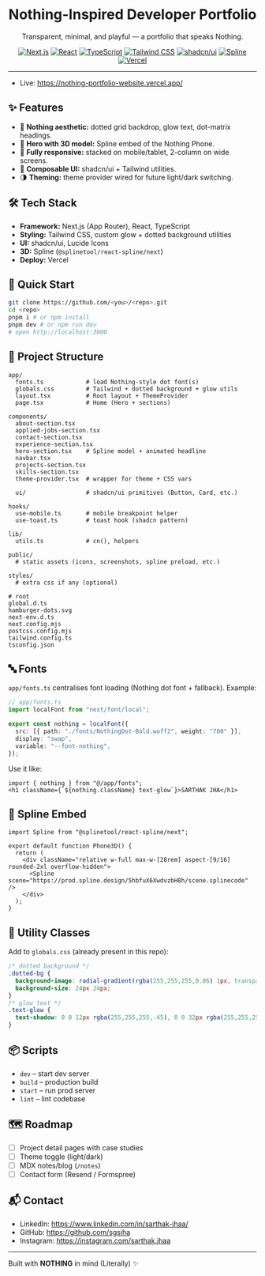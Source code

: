 <div align="center">

# Nothing-Inspired Developer Portfolio

Transparent, minimal, and playful — a portfolio that speaks Nothing.

[![Next.js](https://img.shields.io/badge/Next.js-000000?style=for-the-badge&logo=nextdotjs&logoColor=white)](https://nextjs.org)
[![React](https://img.shields.io/badge/React-20232a?style=for-the-badge&logo=react&logoColor=61DAFB)](https://react.dev)
[![TypeScript](https://img.shields.io/badge/TypeScript-3178C6?style=for-the-badge&logo=typescript&logoColor=white)](https://www.typescriptlang.org)
[![Tailwind CSS](https://img.shields.io/badge/Tailwind-38B2AC?style=for-the-badge&logo=tailwindcss&logoColor=white)](https://tailwindcss.com)
[![shadcn/ui](https://img.shields.io/badge/shadcn/ui-000000?style=for-the-badge)](https://ui.shadcn.com)
[![Spline](https://img.shields.io/badge/Spline-000000?style=for-the-badge&logo=spline&logoColor=white)](https://spline.design)
[![Vercel](https://img.shields.io/badge/Vercel-000000?style=for-the-badge&logo=vercel&logoColor=white)](https://vercel.com)

</div>

---

- Live: https://nothing-portfolio-website.vercel.app/

## ✨ Features

- 🔲 **Nothing aesthetic:** dotted grid backdrop, glow text, dot-matrix headings.
- 🎥 **Hero with 3D model:** Spline embed of the Nothing Phone.
- 📱 **Fully responsive:** stacked on mobile/tablet, 2-column on wide screens.
- 🧩 **Composable UI:** shadcn/ui + Tailwind utilities.
- 🌗 **Theming:** theme provider wired for future light/dark switching.

## 🛠 Tech Stack

- **Framework:** Next.js (App Router), React, TypeScript  
- **Styling:** Tailwind CSS, custom glow + dotted background utilities  
- **UI:** shadcn/ui, Lucide Icons  
- **3D:** Spline (`@splinetool/react-spline/next`)  
- **Deploy:** Vercel

## 🚀 Quick Start

```bash
git clone https://github.com/<you>/<repo>.git
cd <repo>
pnpm i # or npm install
pnpm dev # or npm run dev
# open http://localhost:3000
```

## 🧭 Project Structure

```
app/
  fonts.ts            # load Nothing-style dot font(s)
  globals.css         # Tailwind + dotted background + glow utils
  layout.tsx          # Root layout + ThemeProvider
  page.tsx            # Home (Hero + sections)

components/
  about-section.tsx
  applied-jobs-section.tsx
  contact-section.tsx
  experience-section.tsx
  hero-section.tsx    # Spline model + animated headline
  navbar.tsx
  projects-section.tsx
  skills-section.tsx
  theme-provider.tsx  # wrapper for theme + CSS vars

  ui/                 # shadcn/ui primitives (Button, Card, etc.)

hooks/
  use-mobile.ts       # mobile breakpoint helper
  use-toast.ts        # toast hook (shadcn pattern)

lib/
  utils.ts            # cn(), helpers

public/
  # static assets (icons, screenshots, spline preload, etc.)

styles/
  # extra css if any (optional)

# root
global.d.ts
hamburger-dots.svg
next-env.d.ts
next.config.mjs
postcss.config.mjs
tailwind.config.ts
tsconfig.json
```

## 🔤 Fonts

`app/fonts.ts` centralises font loading (Nothing dot font + fallback). Example:

```ts
// app/fonts.ts
import localFont from "next/font/local";

export const nothing = localFont({
  src: [{ path: "./fonts/NothingDot-Bold.woff2", weight: "700" }],
  display: "swap",
  variable: "--font-nothing",
});
```

Use it like:

```tsx
import { nothing } from "@/app/fonts";
<h1 className={`${nothing.className} text-glow`}>SARTHAK JHA</h1>
```

## 🎥 Spline Embed

```tsx
import Spline from "@splinetool/react-spline/next";

export default function Phone3D() {
  return (
    <div className="relative w-full max-w-[28rem] aspect-[9/16] rounded-2xl overflow-hidden">
      <Spline scene="https://prod.spline.design/5hbfuX6XwdvzbH8h/scene.splinecode" />
    </div>
  );
}
```

## 🎨 Utility Classes

Add to `globals.css` (already present in this repo):

```css
/* dotted background */
.dotted-bg {
  background-image: radial-gradient(rgba(255,255,255,0.06) 1px, transparent 1px);
  background-size: 24px 24px;
}
/* glow text */
.text-glow {
  text-shadow: 0 0 12px rgba(255,255,255,.45), 0 0 32px rgba(255,255,255,.25);
}
```

## 📦 Scripts

- `dev` – start dev server  
- `build` – production build  
- `start` – run prod server  
- `lint` – lint codebase

## 🗺 Roadmap

- [ ] Project detail pages with case studies  
- [ ] Theme toggle (light/dark)  
- [ ] MDX notes/blog (`/notes`)  
- [ ] Contact form (Resend / Formspree)

## 📬 Contact

- LinkedIn: https://www.linkedin.com/in/sarthak-jhaa/  
- GitHub: https://github.com/sgsjha  
- Instagram: https://instagram.com/sarthak.jhaa

---

Built with **NOTHING** in mind (Literally)  ✨

